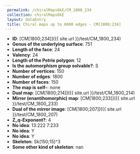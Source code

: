```yaml
--- 
 permalink: /chiralMaps6kE/CM_1800_234 
 collection: chiralMaps6kE
 layout: dataEntry
 title: Chiral maps up to 6000 edges - CM[1800;234]
---
```


- **ID**: [CM[1800;234]]({{ site.url }}/test/CM_1800_234)
- **Genus of the underlying surface**: 751
- **Length of the face**: 24
- **Valency**: 24
- **Length of the Petrie polygon**: 12
- **Is the automorphism group solvable?**: S
- **Number of vertices**: 150
- **Number of edges**: 1800
- **Number of faces**: 150
- **The map is self-**: none
- **Dual map**: [CM[1800;214]]({{ site.url }}/test/CM_1800_214)
- **Mirror (enantihomorphic) map**: [CM[1800;233]]({{ site.url }}/test/CM_1800_233)
- **Dual of the mirror image**: [CM[1800;207]]({{ site.url }}/test/CM_1800_207)
- **Z_q-Exponent?**: 4
- **No idea**:  13:222 7:233
- **No idea**: Y
- **No idea**: Y
- **Skeleton**: Sk(150;15)^3
- **Some other kind of skeleton**: nan
